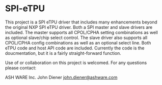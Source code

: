 # SPI-eTPU
This project is a SPI eTPU driver that includes many enhancements beyond the original NXP SPI eTPU driver. Both a SPI master and slave drivers are included.  The master supports all CPOL/CPHA setting combinations as well as optional slave/chip select control.  The slave driver also supports all CPOL/CPHA config combinations as well as an optional select line.  Both eTPU code and host API code are included.  Currently the code is the doucmentation, but it is a fairly straight-forward function.

Use of or collaboration on this project is welcomed. For any questions please contact:

ASH WARE Inc. John Diener john.diener@ashware.com
